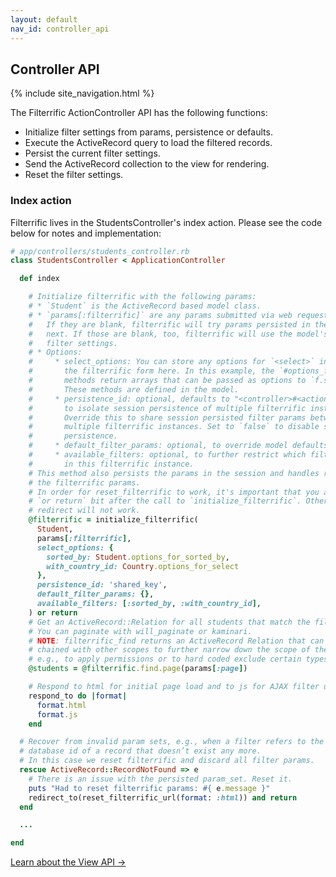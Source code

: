 ```yaml
---
layout: default
nav_id: controller_api
---
```


<div class="page-header">
  <h2>Controller API</h2>
</div>

{% include site_navigation.html %}

The Filterrific ActionController API has the following functions:

* Initialize filter settings from params, persistence or defaults.
* Execute the ActiveRecord query to load the filtered records.
* Persist the current filter settings.
* Send the ActiveRecord collection to the view for rendering.
* Reset the filter settings.



### Index action

Filterrific lives in the StudentsController's index action. Please see the code
below for notes and implementation:

```ruby
# app/controllers/students_controller.rb
class StudentsController < ApplicationController

  def index

    # Initialize filterrific with the following params:
    # * `Student` is the ActiveRecord based model class.
    # * `params[:filterrific]` are any params submitted via web request.
    #   If they are blank, filterrific will try params persisted in the session
    #   next. If those are blank, too, filterrific will use the model's default
    #   filter settings.
    # * Options:
    #     * select_options: You can store any options for `<select>` inputs in
    #       the filterrific form here. In this example, the `#options_for_...`
    #       methods return arrays that can be passed as options to `f.select`
    #       These methods are defined in the model.
    #     * persistence_id: optional, defaults to "<controller>#<action>" string
    #       to isolate session persistence of multiple filterrific instances.
    #       Override this to share session persisted filter params between
    #       multiple filterrific instances. Set to `false` to disable session
    #       persistence.
    #     * default_filter_params: optional, to override model defaults
    #     * available_filters: optional, to further restrict which filters are
    #       in this filterrific instance.
    # This method also persists the params in the session and handles resetting
    # the filterrific params.
    # In order for reset_filterrific to work, it's important that you add the
    # `or return` bit after the call to `initialize_filterrific`. Otherwise the
    # redirect will not work.
    @filterrific = initialize_filterrific(
      Student,
      params[:filterrific],
      select_options: {
        sorted_by: Student.options_for_sorted_by,
        with_country_id: Country.options_for_select
      },
      persistence_id: 'shared_key',
      default_filter_params: {},
      available_filters: [:sorted_by, :with_country_id],
    ) or return
    # Get an ActiveRecord::Relation for all students that match the filter settings.
    # You can paginate with will_paginate or kaminari.
    # NOTE: filterrific_find returns an ActiveRecord Relation that can be
    # chained with other scopes to further narrow down the scope of the list,
    # e.g., to apply permissions or to hard coded exclude certain types of records.
    @students = @filterrific.find.page(params[:page])

    # Respond to html for initial page load and to js for AJAX filter updates.
    respond_to do |format|
      format.html
      format.js
    end

  # Recover from invalid param sets, e.g., when a filter refers to the
  # database id of a record that doesn’t exist any more.
  # In this case we reset filterrific and discard all filter params.
  rescue ActiveRecord::RecordNotFound => e
    # There is an issue with the persisted param_set. Reset it.
    puts "Had to reset filterrific params: #{ e.message }"
    redirect_to(reset_filterrific_url(format: :html)) and return
  end

  ...

end
```

<p>
  <a href="/pages/action_view_api.html" class='btn btn-success'>Learn about the View API &rarr;</a>
</p>

